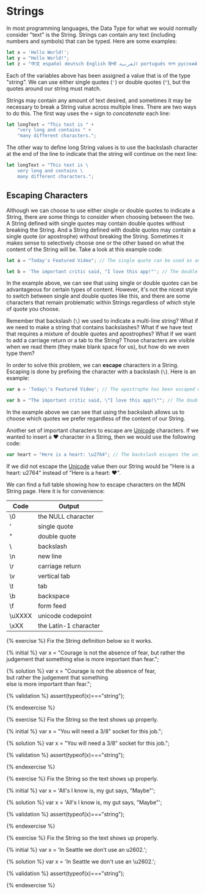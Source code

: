 # Strings

In most programming languages, the Data Type for what we would normally consider "text" is the String. Strings can contain any text (including numbers and symbols) that can be typed. Here are some examples:

```js
let x = 'Hello World!';
let y = "Hello World!";
let z = "中文 español deutsch English हिन्दी العربية português বাংলা русский 日本語 ਪੰਜਾਬੀ 한국어 தமிழ் עברית";
```
Each of the variables above has been assigned a value that is of the type "string". We can use either single quotes (`'`) or double quotes (`"`), but the quotes around our string must match. 

Strings may contain any amount of text desired, and sometimes it may be necessary to break a String value across multiple lines. There are two ways to do this. The first way uses the `+` sign to _concatenate_ each line:

```js
let longText = "This text is " +
    "very long and contains " +
    "many different characters.";
```
The other way to define long String values is to use the backslash character at the end of the line to indicate that the string will continue on the next line:

```js
let longText = "This text is \
    very long and contains \
    many different characters.";
```

## Escaping Characters
Although we can choose to use either single or double quotes to indicate a String, there are some things to consider when choosing between the two. A String defined with single quotes may contain double quotes without breaking the String. And a String defined with double quotes may contain a single quote (or apostrophe) without breaking the String. Sometimes it makes sense to selectively choose one or the other based on what the content of the String will be. Take a look at this example code:

```js
let a = "Today's Featured Video"; // The single quote can be used as an apostrophe because the String is defined with double quotes.

let b = 'The important critic said, "I love this app!"'; // The double quotes can be used because the single quotes are used to define the String.
```
In the example above, we can see that using single or double quotes can be advantageous for certain types of content. However, it's not the nicest style to switch between single and double quotes like this, and there are some characters that remain problematic within Strings regardless of which style of quote you choose.

Remember that backslash (`\`) we used to indicate a multi-line string? What if we need to make a string that contains backslashes? What if we have text that requires a mixture of double quotes and apostrophes? What if we want to add a carriage return or a tab to the String? Those characters are visible when we read them (they make blank space for us), but how do we even type them?

In order to solve this problem, we can **escape** characters in a String. Escaping is done by prefixing the character with a backslash (`\`). Here is an example:

```js
var a = 'Today\'s Featured Video'; // The apostrophe has been escaped using a backslash character.

var b = "The important critic said, \"I love this app!\""; // The double quotes have now been escaped with a backslash.
```
In the example above we can see that using the backslash allows us to choose which quotes we prefer regardless of the content of our String.

Another set of important characters to escape are [Unicode](https://en.wikipedia.org/wiki/Unicode) characters. If we wanted to insert a ❤ character in a String, then we would use the following code:

```js
var heart = "Here is a heart: \u2764"; // The backslash escapes the unicode character.
```
If we did not escape the [Unicode](https://unicode-table.com) value then our String would be "Here is a heart: u2764" instead of "Here is a heart: ❤".

We can find a full table showing how to escape characters on the MDN String page. Here it is for convenience:

| Code	                | Output                |
|-----------------------|---------------------|
| \0	                | the NULL character |
| \'	                | single quote |
| \"	                | double quote |
| \\	                | backslash |
| \n	                | new line |
| \r	                | carriage return |
| \v	                | vertical tab |
| \t	                | tab |
| \b	                | backspace |
| \f	                | form feed |
| \uXXXX	        | unicode codepoint |
| \xXX	                 | the Latin-1 character |

{% exercise %}
Fix the String definition below so it works.

{% initial %}
var x = "Courage is not the absence of fear, 
    but rather the judgement that something 
    else is more important than fear.";

{% solution %}
var x = "Courage is not the absence of fear, \
    but rather the judgement that something \
    else is more important than fear.";


{% validation %}
assert(typeof(x)==="string");

{% endexercise %}

{% exercise %}
Fix the String so the text shows up properly.

{% initial %}
var x = "You will need a 3/8" socket for this job.";

{% solution %}
var x = "You will need a 3/8\" socket for this job.";

{% validation %}
assert(typeof(x)==="string");

{% endexercise %}

{% exercise %}
Fix the String so the text shows up properly.

{% initial %}
var x = 'All's I know is, my gut says, "Maybe"';

{% solution %}
var x = 'All\'s I know is, my gut says, "Maybe"';

{% validation %}
assert(typeof(x)==="string");

{% endexercise %}

{% exercise %}
Fix the String so the text shows up properly.

{% initial %}
var x = 'In Seattle we don't use an u2602.';

{% solution %}
var x = 'In Seattle we don\'t use an \u2602.';

{% validation %}
assert(typeof(x)==="string");

{% endexercise %}







